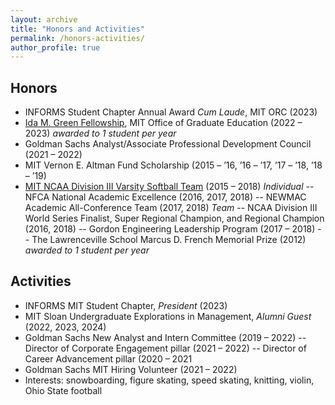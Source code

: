 ```yaml
---
layout: archive
title: "Honors and Activities"
permalink: /honors-activities/
author_profile: true
---
```


Honors
------
- INFORMS Student Chapter Annual Award *Cum Laude*, MIT ORC (2023)
- [Ida M. Green Fellowship](https://oge.mit.edu/fellowships/oge-fellowships-and-awards/oge-fellowships/), MIT Office of Graduate Education (2022 – 2023) *awarded to 1 student per year*
- Goldman Sachs Analyst/Associate Professional Development Council (2021 – 2022)
- MIT Vernon E. Altman Fund Scholarship (2015 – ’16, ’16 – ’17, ’17 – ’18, ’18 – ’19)
- [MIT NCAA Division III Varsity Softball Team](https://mitathletics.com/sports/softball/roster/lisa-zhu/7153) (2015 – 2018)
*Individual*
-- NFCA National Academic Excellence (2016, 2017, 2018)
-- NEWMAC Academic All-Conference Team (2017, 2018)
*Team*
-- NCAA Division III World Series Finalist, Super Regional Champion, and Regional Champion (2016, 2018)
-- Gordon Engineering Leadership Program (2017 – 2018)
-- The Lawrenceville School Marcus D. French Memorial Prize (2012) *awarded to 1 student per year*

Activities
------
- INFORMS MIT Student Chapter, *President* (2023)
- MIT Sloan Undergraduate Explorations in Management, *Alumni Guest* (2022, 2023, 2024)
- Goldman Sachs New Analyst and Intern Committee (2019 – 2022)
-- Director of Corporate Engagement pillar (2021 – 2022)
-- Director of Career Advancement pillar (2020 – 2021
- Goldman Sachs MIT Hiring Volunteer (2021 – 2022)
- Interests: snowboarding, figure skating, speed skating, knitting, violin, Ohio State football


